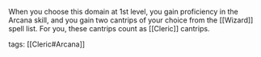 When you choose this domain at 1st level, you gain proficiency in the Arcana skill, and you gain two cantrips of your choice from the [[Wizard]] spell list. For you, these cantrips count as [[Cleric]] cantrips.

tags: [[Cleric#Arcana]]